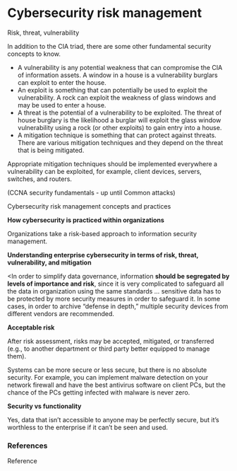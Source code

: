 # Cybersecurity risk management

Risk, threat, vulnerability&#x20;

In addition to the CIA triad, there are some other fundamental security concepts to know.&#x20;

* A vulnerability is any potential weakness that can compromise the CIA of information assets. A window in a house is a vulnerability burglars can exploit to enter the house.&#x20;
* An exploit is something that can potentially be used to exploit the vulnerability. A rock can exploit the weakness of glass windows and may be used to enter a house.
* A threat is the potential of a vulnerability to be exploited. The threat of house burglary is the likelihood a burglar will exploit the glass window vulnerability using a rock (or other exploits) to gain entry into a house.&#x20;
* A mitigation technique is something that can protect against threats. There are various mitigation techniques and they depend on the threat that is being mitigated.

Appropriate mitigation techniques should be implemented everywhere a vulnerability can be exploited, for example, client devices, servers, switches, and routers.&#x20;

(CCNA security fundamentals - up until Common attacks)

Cybersecurity risk management concepts and practices

**How cybersecurity is practiced within organizations**

Organizations take a risk-based approach to information security management.

**Understanding enterprise cybersecurity in terms of risk, threat, vulnerability, and mitigation**

\<In order to simplify data governance, information **should be segregated by levels of importance and risk**, since it is very complicated to safeguard all the data in organization using the same standards … sensitive data has to be protected by more security measures in order to safeguard it. In some cases, in order to archive “defense in depth,” multiple security devices from different vendors are recommended.

**Acceptable risk**

After risk assessment, risks may be accepted, mitigated, or transferred (e.g., to another department or third party better equipped to manage them).

Systems can be more secure or less secure, but there is no absolute security. For example, you can implement malware detection on your network firewall and have the best antivirus software on client PCs, but the chance of the PCs getting infected with malware is never zero.&#x20;

**Security vs functionality**

Yes, data that isn’t accessible to anyone may be perfectly secure, but it’s worthless to the enterprise if it can’t be seen and used.

### References

Reference
